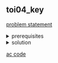 ## toi04_key
[problem statement](https://programming.in.th/tasks/toi4_key)

<details>
  <summary>prerequisites</summary>
  <ul>
    <li>Brute force Simulation</li>
  </ul>
</details>

<details>
  <summary>solution</summary>
  <ul>
  <li>โจทย์ข้อให้เราทำตามที่โจทย์บอกตรงๆ ซึ่งเนื่องจาก constraint ที่น้อยทำให้เราทำตรงๆได้เลย</li>
  <li>$TC = O((L+K) \cdot K) = O(LK + K^2)$</li>
  </ul>
</details>

[ac code](./toi04_key.cpp)

